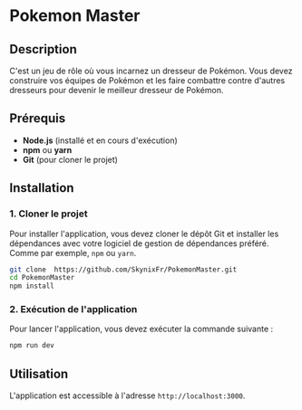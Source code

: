 Pokemon Master
==============

## Description
C'est un jeu de rôle où vous incarnez un dresseur de Pokémon. Vous devez construire vos équipes de Pokémon et les faire combattre contre d'autres dresseurs pour devenir le meilleur dresseur de Pokémon.

## Prérequis
- **Node.js** (installé et en cours d'exécution)
- **npm** ou **yarn**
- **Git** (pour cloner le projet)

## Installation

### 1. Cloner le projet
Pour installer l'application, vous devez cloner le dépôt Git et installer les dépendances avec votre logiciel de gestion de dépendances préféré. Comme par exemple, `npm` ou `yarn`.

```bash
git clone  https://github.com/SkynixFr/PokemonMaster.git
cd PokemonMaster
npm install
```

### 2. Exécution de l'application

Pour lancer l'application, vous devez exécuter la commande suivante :

```bash
npm run dev
```

## Utilisation

L'application est accessible à l'adresse `http://localhost:3000`.